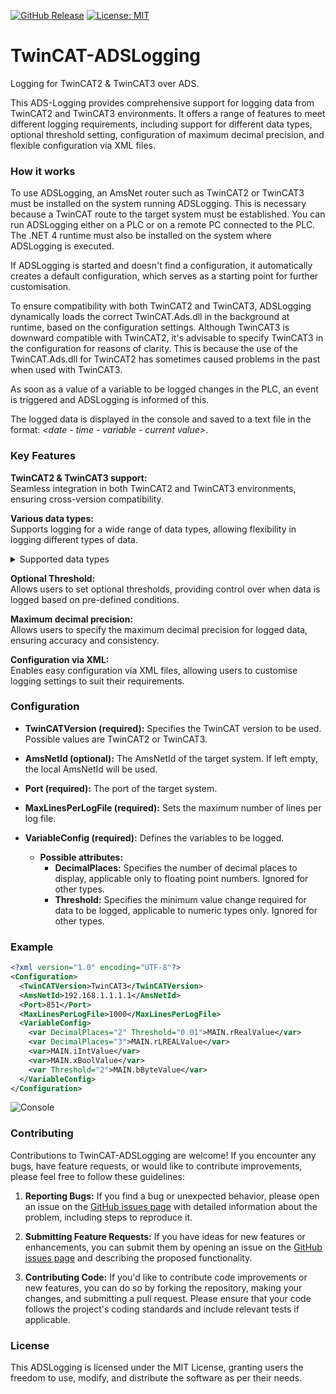 [![GitHub Release](https://img.shields.io/github/v/release/crizzly57/TwinCAT-ADSLogging)](https://github.com/Crizzly57/TwinCAT-ADSLogging/releases/latest)
[![License: MIT](https://img.shields.io/badge/License-MIT-yellow.svg)](https://github.com/Crizzly57/TwinCAT-ADSLogging/blob/main/LICENSE)

# TwinCAT-ADSLogging
Logging for TwinCAT2 &amp; TwinCAT3 over ADS.

This ADS-Logging provides comprehensive support for logging data from TwinCAT2 and TwinCAT3 environments. It offers a range of features to meet different logging requirements, including support for different data types, optional threshold setting, configuration of maximum decimal precision, and flexible configuration via XML files.

### How it works
To use ADSLogging, an AmsNet router such as TwinCAT2 or TwinCAT3 must be installed on the system running ADSLogging. This is necessary because a TwinCAT route to the target system must be established. You can run ADSLogging either on a PLC or on a remote PC connected to the PLC.
The .NET 4 runtime must also be installed on the system where ADSLogging is executed.

If ADSLogging is started and doesn't find a configuration, it automatically creates a default configuration, which serves as a starting point for further customisation.

To ensure compatibility with both TwinCAT2 and TwinCAT3, ADSLogging dynamically loads the correct TwinCAT.Ads.dll in the background at runtime, based on the configuration settings. Although TwinCAT3 is downward compatible with TwinCAT2, it's advisable to specify TwinCAT3 in the configuration for reasons of clarity. This is because the use of the TwinCAT.Ads.dll for TwinCAT2 has sometimes caused problems in the past when used with TwinCAT3.

As soon as a value of a variable to be logged changes in the PLC, an event is triggered and ADSLogging is informed of this.

The logged data is displayed in the console and saved to a text file in the format: *<date - time - variable - current value>*.

### Key Features
**TwinCAT2 & TwinCAT3 support:**  
Seamless integration in both TwinCAT2 and TwinCAT3 environments, ensuring cross-version compatibility.

**Various data types:**  
Supports logging for a wide range of data types, allowing flexibility in logging different types of data.
<details>
	<summary>Supported data types</summary>

- BOOL
- BYTE
- SINT
- USINT
- INT
- UINT
- DINT
- UDINT
- ULINT
- LINT
- WORD
- DWORD
- LWORD
- REAL
- LREAL
- TIME
- LTIME
- TIME AND DATE (DT)
- TIME OF DAY (TOD)
- DATE
- POINTER
- STRING (only ASCII)
</details>

**Optional Threshold:**  
Allows users to set optional thresholds, providing control over when data is logged based on pre-defined conditions.

**Maximum decimal precision:**  
Allows users to specify the maximum decimal precision for logged data, ensuring accuracy and consistency.

**Configuration via XML:**  
Enables easy configuration via XML files, allowing users to customise logging settings to suit their requirements.

### Configuration 
- **TwinCATVersion (required):** Specifies the TwinCAT version to be used. Possible values are TwinCAT2 or TwinCAT3.

- **AmsNetId (optional):** The AmsNetId of the target system. If left empty, the local AmsNetId will be used.

- **Port (required):** The port of the target system.

- **MaxLinesPerLogFile (required):** Sets the maximum number of lines per log file.

- **VariableConfig (required):** Defines the variables to be logged.
  
  - **Possible attributes:**
    - **DecimalPlaces:** Specifies the number of decimal places to display, applicable only to floating point numbers. Ignored for other types.
    - **Threshold:** Specifies the minimum value change required for data to be logged, applicable to numeric types only. Ignored for other types.

### Example
```xml
<?xml version="1.0" encoding="UTF-8"?>
<Configuration>
  <TwinCATVersion>TwinCAT3</TwinCATVersion>
  <AmsNetId>192.168.1.1.1.1</AmsNetId>
  <Port>851</Port>
  <MaxLinesPerLogFile>1000</MaxLinesPerLogFile>
  <VariableConfig>
    <var DecimalPlaces="2" Threshold="0.01">MAIN.rRealValue</var>
    <var DecimalPlaces="3">MAIN.rLREALValue</var>
    <var>MAIN.iIntValue</var>
    <var>MAIN.xBoolValue</var>
    <var Threshold="2">MAIN.bByteValue</var>
  </VariableConfig>
</Configuration>
```

<img alt="Console" src="https://github.com/Crizzly57/TwinCAT-ADSLogging/assets/81525848/8c102366-b516-40be-8998-cde373751839">

### Contributing

Contributions to TwinCAT-ADSLogging are welcome! If you encounter any bugs, have feature requests, or would like to contribute improvements, please feel free to follow these guidelines:

1. **Reporting Bugs:** If you find a bug or unexpected behavior, please open an issue on the [GitHub issues page](https://github.com/crizzly57/TwinCAT-ADSLogging/issues) with detailed information about the problem, including steps to reproduce it.

2. **Submitting Feature Requests:** If you have ideas for new features or enhancements, you can submit them by opening an issue on the [GitHub issues page](https://github.com/crizzly57/TwinCAT-ADSLogging/issues) and describing the proposed functionality.

3. **Contributing Code:** If you'd like to contribute code improvements or new features, you can do so by forking the repository, making your changes, and submitting a pull request. Please ensure that your code follows the project's coding standards and include relevant tests if applicable.

### License
This ADSLogging is licensed under the MIT License, granting users the freedom to use, modify, and distribute the software as per their needs.
